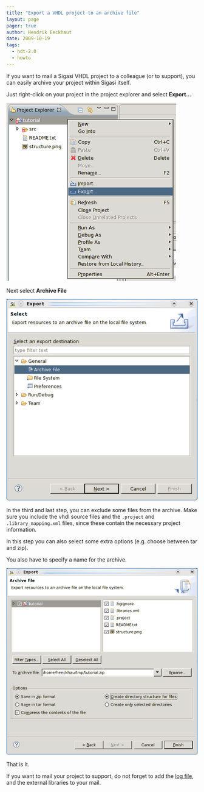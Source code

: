 ```yaml
---
title: "Export a VHDL project to an archive file"
layout: page 
pager: true
author: Hendrik Eeckhaut
date: 2009-10-19
tags: 
  - hdt-2.0
  - howto
---
```


If you want to mail a Sigasi VHDL project to a colleague (or to support), you can easily archive your project within Sigasi  itself.

Just right-click on your project in the project explorer and select <strong>Export...</strong>

![](images/export_1.png)

Next select <strong>Archive File</strong>

![](images/export_2.png)

In the third and last step, you can exclude some files from the archive. Make sure you include the vhdl source files and the <code>.project</code> and <code>.library_mapping.xml</code> files, since these contain the necessary project information. 

In this step you can also select some extra options (e.g. choose between tar and zip).

You also have to specify a name for the archive.

![](images/export_3.png)

That is it.

If you want to mail your project to support, do not forget to add the [log file](http://localhost:8000/faq.html#where-can-i-find-the-log-file), and the external libraries to your mail.
